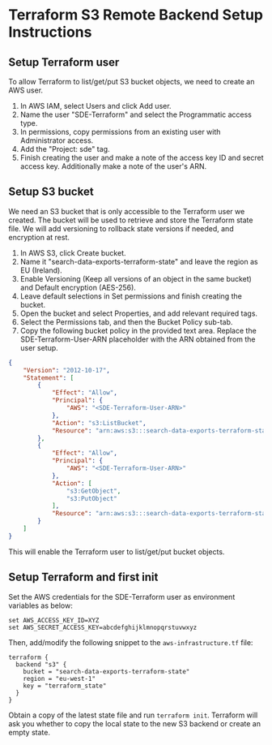 # Terraform S3 Remote Backend Setup Instructions

## Setup Terraform user

To allow Terraform to list/get/put S3 bucket objects, we need to create an AWS user.

1. In AWS IAM, select Users and click Add user.
2. Name the user "SDE-Terraform" and select the Programmatic access type.
3. In permissions, copy permissions from an existing user with Administrator access.
4. Add the "Project: sde" tag.
5. Finish creating the user and make a note of the access key ID and secret access key. Additionally make a note of the user's ARN.

## Setup S3 bucket

We need an S3 bucket that is only accessible to the Terraform user we created. The bucket
will be used to retrieve and store the Terraform state file. We will add versioning to
rollback state versions if needed, and encryption at rest.

1. In AWS S3, click Create bucket.
2. Name it "search-data-exports-terraform-state" and leave the region as EU (Ireland).
3. Enable Versioning (Keep all versions of an object in the same bucket) and Default encryption (AES-256).
4. Leave default selections in Set permissions and finish creating the bucket.
5. Open the bucket and select Properties, and add relevant required tags.
6. Select the Permissions tab, and then the Bucket Policy sub-tab.
7. Copy the following bucket policy in the provided text area. Replace the SDE-Terraform-User-ARN placeholder with the ARN obtained from the user setup. 
```JSON
{
    "Version": "2012-10-17",
    "Statement": [
        {
            "Effect": "Allow",
            "Principal": {
                "AWS": "<SDE-Terraform-User-ARN>"
            },
            "Action": "s3:ListBucket",
            "Resource": "arn:aws:s3:::search-data-exports-terraform-state"
        },
        {
            "Effect": "Allow",
            "Principal": {
                "AWS": "<SDE-Terraform-User-ARN>"
            },
            "Action": [
                "s3:GetObject",
                "s3:PutObject"
            ],
            "Resource": "arn:aws:s3:::search-data-exports-terraform-state/terraform_state"
        }
    ]
}
```
This will enable the Terraform user to list/get/put bucket objects.

## Setup Terraform and first init
Set the AWS credentials for the SDE-Terraform user as environment variables as below:
```
set AWS_ACCESS_KEY_ID=XYZ
set AWS_SECRET_ACCESS_KEY=abcdefghijklmnopqrstuvwxyz
```
Then, add/modify the following snippet to the `aws-infrastructure.tf` file:
```
terraform {
  backend "s3" {
    bucket = "search-data-exports-terraform-state"
    region = "eu-west-1"
    key = "terraform_state"
  }
}
```
Obtain a copy of the latest state file and run `terraform init`. Terraform will ask you whether to copy the local state to the new S3 backend or create an empty state. 
